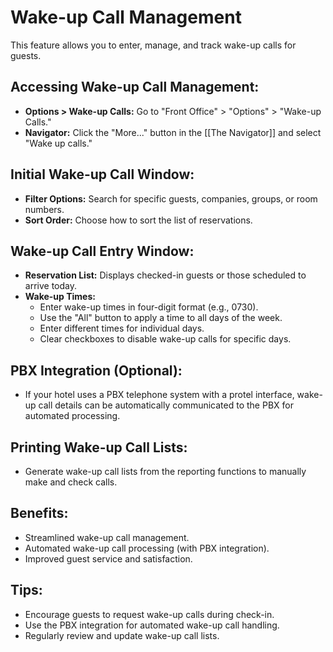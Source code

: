 # Wake-up Call Management

This feature allows you to enter, manage, and track wake-up calls for guests. 

## Accessing Wake-up Call Management:

* **Options > Wake-up Calls:** Go to "Front Office" > "Options" > "Wake-up Calls."
* **Navigator:**  Click the "More..." button in the [[The Navigator]] and select "Wake up calls."

## Initial Wake-up Call Window:

* **Filter Options:**  Search for specific guests, companies, groups, or room numbers. 
* **Sort Order:** Choose how to sort the list of reservations. 

## Wake-up Call Entry Window:

* **Reservation List:**  Displays checked-in guests or those scheduled to arrive today. 
* **Wake-up Times:**
    * Enter wake-up times in four-digit format (e.g., 0730).
    * Use the "All" button to apply a time to all days of the week. 
    * Enter different times for individual days.
    * Clear checkboxes to disable wake-up calls for specific days. 

## PBX Integration (Optional):

* If your hotel uses a PBX telephone system with a protel interface, wake-up call details can be automatically communicated to the PBX for automated processing. 

## Printing Wake-up Call Lists:

* Generate wake-up call lists from the reporting functions to manually make and check calls. 

## Benefits:

* Streamlined wake-up call management. 
* Automated wake-up call processing (with PBX integration). 
* Improved guest service and satisfaction.

## Tips:

* Encourage guests to request wake-up calls during check-in. 
* Use the PBX integration for automated wake-up call handling.
* Regularly review and update wake-up call lists.